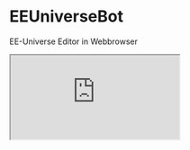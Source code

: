 # EEUniverseBot

EE-Universe Editor in Webbrowser
<iframe src="https://scorpioneorzion.github.io/EEUniverseBot/bot.html">
